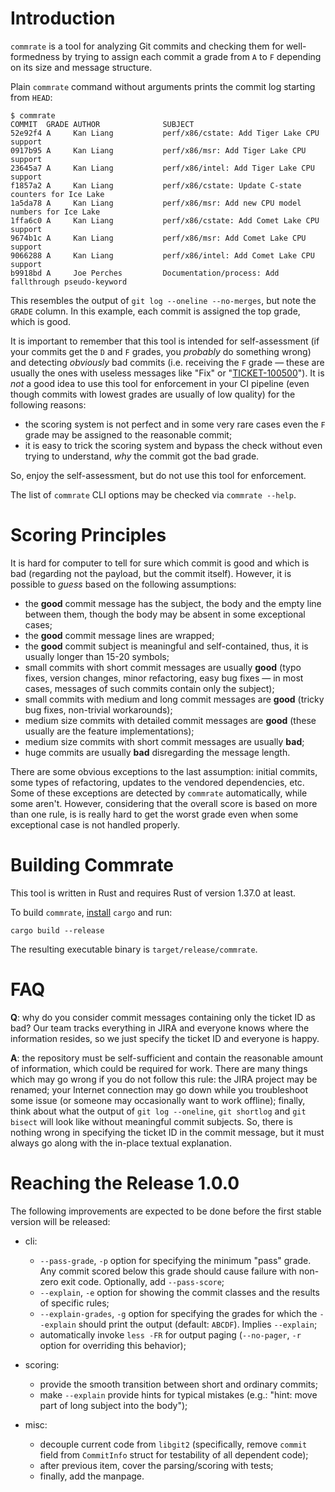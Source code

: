 Introduction
============

`commrate` is a tool for analyzing Git commits and checking them for well-formedness by trying to assign each commit a grade from `A` to `F` depending on its size and message structure.

Plain `commrate` command without arguments prints the commit log starting from `HEAD`:

```
$ commrate
COMMIT  GRADE AUTHOR              SUBJECT
52e92f4 A     Kan Liang           perf/x86/cstate: Add Tiger Lake CPU support
0917b95 A     Kan Liang           perf/x86/msr: Add Tiger Lake CPU support
23645a7 A     Kan Liang           perf/x86/intel: Add Tiger Lake CPU support
f1857a2 A     Kan Liang           perf/x86/cstate: Update C-state counters for Ice Lake
1a5da78 A     Kan Liang           perf/x86/msr: Add new CPU model numbers for Ice Lake
1ffa6c0 A     Kan Liang           perf/x86/cstate: Add Comet Lake CPU support
9674b1c A     Kan Liang           perf/x86/msr: Add Comet Lake CPU support
9066288 A     Kan Liang           perf/x86/intel: Add Comet Lake CPU support
b9918bd A     Joe Perches         Documentation/process: Add fallthrough pseudo-keyword
```

This resembles the output of `git log --oneline --no-merges`, but note the `GRADE` column. In this example, each commit is assigned the top grade, which is good.

It is important to remember that this tool is intended for self-assessment (if your commits get the `D` and `F` grades, you *probably* do something wrong) and detecting *obviously* bad commits (i.e. receiving the `F` grade &mdash; these are usually the ones with useless messages like "Fix" or "[TICKET-100500](#faq)"). It is *not* a good idea to use this tool for enforcement in your CI pipeline (even though commits with lowest grades are usually of low quality) for the following reasons:

* the scoring system is not perfect and in some very rare cases even the `F` grade may be assigned to the reasonable commit;
* it is easy to trick the scoring system and bypass the check without even trying to understand, *why* the commit got the bad grade.

So, enjoy the self-assessment, but do not use this tool for enforcement.

The list of `commrate` CLI options may be checked via `commrate --help`.



Scoring Principles
==================

It is hard for computer to tell for sure which commit is good and which is bad (regarding not the payload, but the commit itself). However, it is possible to _guess_ based on the following assumptions:

* the **good** commit message has the subject, the body and the empty line between them, though the body may be absent in some exceptional cases;
* the **good** commit message lines are wrapped;
* the **good** commit subject is meaningful and self-contained, thus, it is usually longer than 15-20 symbols;
* small commits with short commit messages are usually **good** (typo fixes, version changes, minor refactoring, easy bug fixes &mdash; in most cases, messages of such commits contain only the subject);
* small commits with medium and long commit messages are **good** (tricky bug fixes, non-trivial workarounds);
* medium size commits with detailed commit messages are **good** (these usually are the feature implementations);
* medium size commits with short commit messages are usually **bad**;
* huge commits are usually **bad** disregarding the message length.

There are some obvious exceptions to the last assumption: initial commits, some types of refactoring, updates to the vendored dependencies, etc. Some of these exceptions are detected by `commrate` automatically, while some aren't. However, considering that the overall score is based on more than one rule, is is really hard to get the worst grade even when some exceptional case is not handled properly.




Building Commrate
=================

This tool is written in Rust and requires Rust of version 1.37.0 at least.

To build `commrate`, [install](https://doc.rust-lang.org/cargo/getting-started/installation.html) `cargo` and run:

```
cargo build --release
```

The resulting executable binary is `target/release/commrate`.



FAQ
===

**Q**: why do you consider commit messages containing only the ticket ID as bad? Our team tracks everything in JIRA and everyone knows where the information resides, so we just specify the ticket ID and everyone is happy.

**A**: the repository must be self-sufficient and contain the reasonable amount of information, which could be required for work. There are many things which may go wrong if you do not follow this rule: the JIRA project may be renamed; your Internet connection may go down while you troubleshoot some issue (or someone may occasionally want to work offline); finally, think about what the output of `git log --oneline`, `git shortlog` and `git bisect` will look like without meaningful commit subjects. So, there is nothing wrong in specifying the ticket ID in the commit message, but it must always go along with the in-place textual explanation.



Reaching the Release 1.0.0
==========================

The following improvements are expected to be done before the first stable version will be released:

* cli:
    * `--pass-grade`, `-p` option for specifying the minimum "pass" grade. Any commit scored below this grade should cause failure with non-zero exit code. Optionally, add `--pass-score`;
    * `--explain`, `-e` option for showing the commit classes and the results of specific rules;
    * `--explain-grades`, `-g` option for specifying the grades for which the `--explain` should print the output (default: `ABCDF`). Implies `--explain`;
    * automatically invoke `less -FR` for output paging (`--no-pager`, `-r` option for overriding this behavior);

* scoring:
    * provide the smooth transition between short and ordinary commits;
    * make `--explain` provide hints for typical mistakes (e.g.: "hint: move part of long subject into the body");

* misc:
    * decouple current code from `libgit2` (specifically, remove `commit` field from `CommitInfo` struct for testability of all dependent code);
    * after previous item, cover the parsing/scoring with tests;
    * finally, add the manpage.
